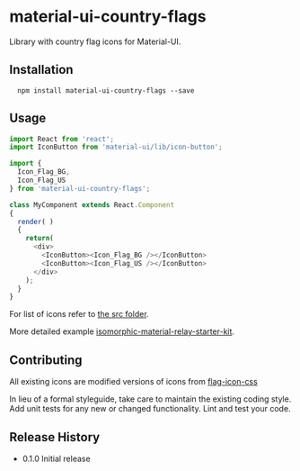 material-ui-country-flags
=========================

Library with country flag icons for Material-UI.

## Installation

```shell
  npm install material-ui-country-flags --save
```

## Usage

```javascript
import React from 'react';
import IconButton from 'material-ui/lib/icon-button';

import {
  Icon_Flag_BG,
  Icon_Flag_US
} from 'material-ui-country-flags';

class MyComponent extends React.Component
{
  render( )
  {
    return(
      <div>
        <IconButton><Icon_Flag_BG /></IconButton>
        <IconButton><Icon_Flag_US /></IconButton>
      </div>
    );
  }
}

```

For list of icons refer to [the src folder](src/).

More detailed example [isomorphic-material-relay-starter-kit](https://github.com/codefoundries/isomorphic-material-relay-starter-kit/blob/master/webapp/components/AppBar_Language.jsx).


## Contributing

All existing icons are modified versions of icons from [flag-icon-css](https://github.com/lipis/flag-icon-css/tree/master/flags/4x3)

In lieu of a formal styleguide, take care to maintain the existing coding style.
Add unit tests for any new or changed functionality. Lint and test your code.

## Release History

* 0.1.0 Initial release
